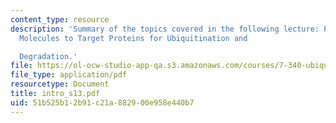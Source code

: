 ```yaml
---
content_type: resource
description: 'Summary of the topics covered in the following lecture: Protacs - Chimeric
  Molecules to Target Proteins for Ubiquitination and

  Degradation.'
file: https://ol-ocw-studio-app-qa.s3.amazonaws.com/courses/7-340-ubiquitination-the-proteasome-and-human-disease-fall-2004/51b525b12b91c21a882900e958e440b7_intro_s13.pdf
file_type: application/pdf
resourcetype: Document
title: intro_s13.pdf
uid: 51b525b1-2b91-c21a-8829-00e958e440b7
---
```

